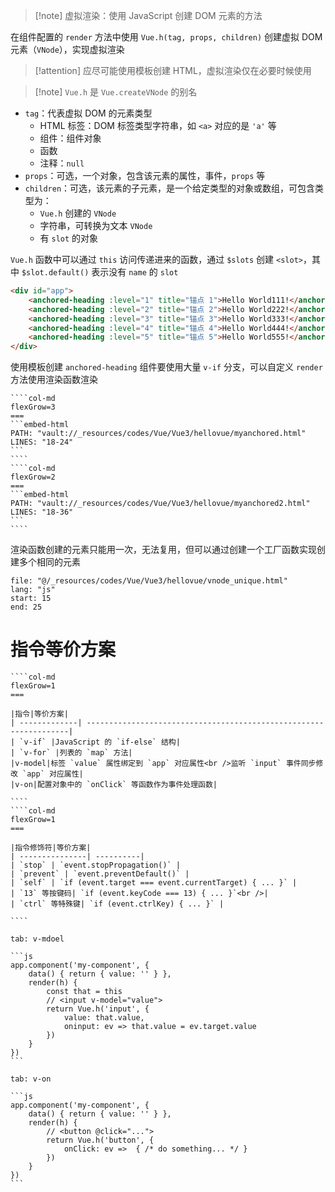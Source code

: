 > [!note] 虚拟渲染：使用 JavaScript 创建 DOM 元素的方法

在组件配置的 `render` 方法中使用 `Vue.h(tag, props, children)` 创建虚拟 DOM 元素（`VNode`），实现虚拟渲染

> [!attention] 应尽可能使用模板创建 HTML，虚拟渲染仅在必要时候使用

> [!note] `Vue.h` 是 `Vue.createVNode` 的别名

* `tag`：代表虚拟 DOM 的元素类型
    * HTML 标签：DOM 标签类型字符串，如 `<a>` 对应的是 `'a'` 等
    * 组件：组件对象
    * 函数
    * 注释：`null`
* `props`：可选，一个对象，包含该元素的属性，事件，`props` 等
* `children`：可选，该元素的子元素，是一个给定类型的对象或数组，可包含类型为：
    * `Vue.h` 创建的 `VNode`
    * 字符串，可转换为文本 `VNode`
    * 有 `slot` 的对象

`Vue.h` 函数中可以通过 `this` 访问传递进来的函数，通过 `$slots` 创建 `<slot>`，其中 `$slot.default()` 表示没有 `name` 的 `slot`

```html
<div id="app">
    <anchored-heading :level="1" title="锚点 1">Hello World111!</anchored-heading>
    <anchored-heading :level="2" title="锚点 2">Hello World222!</anchored-heading>
    <anchored-heading :level="3" title="锚点 3">Hello World333!</anchored-heading>
    <anchored-heading :level="4" title="锚点 4">Hello World444!</anchored-heading>
    <anchored-heading :level="5" title="锚点 5">Hello World555!</anchored-heading>
</div>
```

使用模板创建 `anchored-heading` 组件要使用大量 `v-if` 分支，可以自定义 `render` 方法使用渲染函数渲染

`````col
````col-md
flexGrow=3
===
```embed-html
PATH: "vault://_resources/codes/Vue/Vue3/hellovue/myanchored.html"
LINES: "18-24"
```
````
````col-md
flexGrow=2
===
```embed-html
PATH: "vault://_resources/codes/Vue/Vue3/hellovue/myanchored2.html"
LINES: "18-36"
```
````
`````

渲染函数创建的元素只能用一次，无法复用，但可以通过创建一个工厂函数实现创建多个相同的元素

```reference
file: "@/_resources/codes/Vue/Vue3/hellovue/vnode_unique.html"
lang: "js"
start: 15
end: 25
```

# 指令等价方案

`````col
````col-md
flexGrow=1
===

|指令|等价方案|
| -------------| ------------------------------------------------------------------|
| `v-if` |JavaScript 的 `if-else` 结构|
| `v-for` |列表的 `map` 方法|
|v-model|标签 `value` 属性绑定到 `app` 对应属性<br />监听 `input` 事件同步修改 `app` 对应属性|
|v-on|配置对象中的 `onClick` 等函数作为事件处理函数|

````
````col-md
flexGrow=1
===

|指令修饰符|等价方案|
| ---------------| ----------|
| `stop` | `event.stopPropagation()` |
| `prevent` | `event.preventDefault()` |
| `self` | `if (event.target === event.currentTarget) { ... }` |
| `13` 等按键码| `if (event.keyCode === 13) { ... }`<br />|
| `ctrl` 等特殊键| `if (event.ctrlKey) { ... }` |

````
`````

````tabs
tab: v-mdoel

```js
app.component('my-component', {
    data() { return { value: '' } },
    render(h) {
        const that = this
        // <input v-model="value">
        return Vue.h('input', {
            value: that.value,
            oninput: ev => that.value = ev.target.value
        })
    }
})
```

tab: v-on

```js
app.component('my-component', {
    data() { return { value: '' } },
    render(h) {
        // <button @click="...">
        return Vue.h('button', {
            onClick: ev =>  { /* do something... */ }
        })
    }
})
```
````